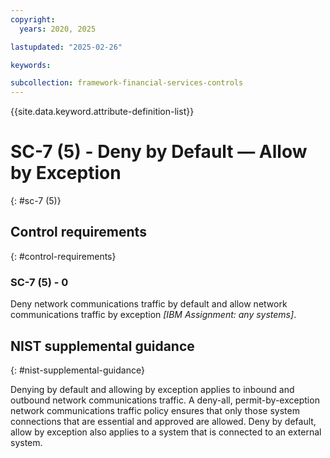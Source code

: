 ```yaml
---
copyright:
  years: 2020, 2025

lastupdated: "2025-02-26"

keywords:

subcollection: framework-financial-services-controls
---
```


{{site.data.keyword.attribute-definition-list}}

# SC-7 (5) -  Deny by Default — Allow by Exception
{: #sc-7 (5)}

## Control requirements
{: #control-requirements}



### SC-7 (5) - 0


Deny network communications traffic by default and allow network communications traffic by exception _[IBM Assignment: any systems]_.












## NIST supplemental guidance
{: #nist-supplemental-guidance}

Denying by default and allowing by exception applies to inbound and outbound network communications traffic. A deny-all, permit-by-exception network communications traffic policy ensures that only those system connections that are essential and approved are allowed. Deny by default, allow by exception also applies to a system that is connected to an external system.
